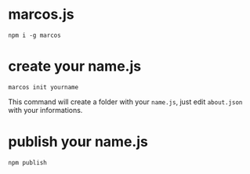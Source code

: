 # marcos.js

`npm i -g marcos`

# create your name.js

`marcos init yourname`

This command will create a folder with your `name.js`, just edit `about.json` with your informations.

# publish your name.js

`npm publish`
